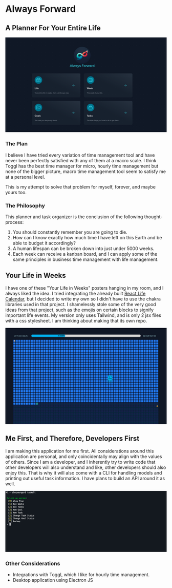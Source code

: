 # Always Forward

## A Planner For Your Entire Life

![Dashboard](./resources/images/docs/dashboard.png)

### The Plan
I believe I have tried every variation of time management tool and have never been perfectly satisfied with any of them at a macro scale. I think Toggl has the best time manager for micro, hourly time management but none of the bigger picture, macro time management tool seem to satisfy me at a personal level.

This is my attempt to solve that problem for myself, forever, and maybe yours too.

### The Philosophy
This planner and task organizer is the conclusion of the following thought-process:

1. You should constantly remember you are going to die.
2. How can I know exactly how much time I have left on this Earth and be able to budget it accordingly?
3. A human lifespan can be broken down into just under 5000 weeks.
4. Each week can receive a kanban board, and I can apply some of the same principles in business time management with life management.

## Your Life in Weeks
I have one of these "Your Life in Weeks" posters hanging in my room, and I always liked the idea. I tried integrating the already built [React Life Calendar](https://github.com/ngduc/life-calendar), but I decided to write my own so I didn't have to use the chakra libraries used in that project. I shamelessly stole some of the very good ideas from that project, such as the emojis on certain blocks to signify important life events. My version only uses Tailwind, and is only 2 jsx files with a css stylesheet. I am thinking about making that its own repo. 

![Your life in weeks](./resources/images/docs/lifeweeks.png)

## Me First, and Therefore, Developers First
I am making this application for me first. All considerations around this application are personal, and only coincidentally may align with the values of others. Since I am a developer, and I inherently try to write code that other developers will also understand and like, other developers should also enjoy this. That is why it will also come with a CLI for handling models and printing out useful task information. I have plans to build an API around it as well.

![Your life in weeks](./resources/images/docs/cli.png)

### Other Considerations
- Integrations with Toggl, which I like for hourly time management.
- Desktop application using Electron JS